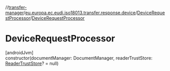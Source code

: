 //[transfer-manager](../../../index.md)/[eu.europa.ec.eudi.iso18013.transfer.response.device](../index.md)/[DeviceRequestProcessor](index.md)/[DeviceRequestProcessor](-device-request-processor.md)

# DeviceRequestProcessor

[androidJvm]\
constructor(documentManager: DocumentManager,
readerTrustStore: [ReaderTrustStore](../../eu.europa.ec.eudi.iso18013.transfer.readerauth/-reader-trust-store/index.md)? =
null)
